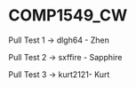 # COMP1549_CW
 Pull Test 1 -> dlgh64 - Zhen 
 
 Pull Test 2 -> sxffire - Sapphire

Pull Test 3 -> kurt2121- Kurt
